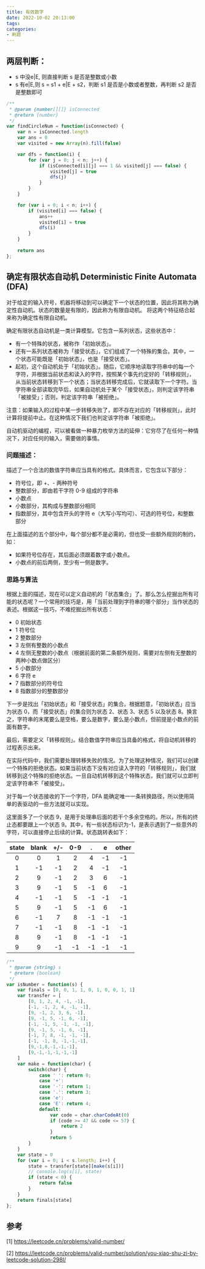 ```yaml
---
title: 有效数字
date: 2022-10-02 20:13:00
tags:
categories:
- 刷题
---
```


## 两层判断：
- s 中没e|E, 则直接判断 s 是否是整数或小数 
- s 有e|E,则 s = s1 + e|E + s2，判断 s1 是否是小数或者整数，再判断 s2 是否是整数即可
```javascript
/**
 * @param {number[][]} isConnected
 * @return {number}
 */
var findCircleNum = function(isConnected) {
    var n = isConnected.length
    var ans = 0
    var visited = new Array(n).fill(false)

    var dfs = function(i) {
        for (var j = 0; j < n; j++) {
            if (isConnected[i][j] === 1 && visited[j] === false) {
                visited[j] = true
                dfs(j)
            }
        }
    }

    for (var i = 0; i < n; i++) {
        if (visited[i] === false) {
            ans++
            visited[i] = true
            dfs(i)
        }
    }
    
    return ans
};
```

## 确定有限状态自动机 Deterministic Finite Automata (DFA)
对于给定的输入符号，机器将移动到可以确定下一个状态的位置，因此将其称为确定性自动机。状态的数量是有限的，因此称为有限自动机。 将这两个特征结合起来称为确定性有限自动机。

确定有限状态自动机是一类计算模型。它包含一系列状态，这些状态中：
- 有一个特殊的状态，被称作「初始状态」。
- 还有一系列状态被称为「接受状态」，它们组成了一个特殊的集合。其中，一个状态可能既是「初始状态」，也是「接受状态」。
- 起初，这个自动机处于「初始状态」。随后，它顺序地读取字符串中的每一个字符，并根据当前状态和读入的字符，按照某个事先约定好的「转移规则」，从当前状态转移到下一个状态；当状态转移完成后，它就读取下一个字符。当字符串全部读取完毕后，如果自动机处于某个「接受状态」，则判定该字符串「被接受」；否则，判定该字符串「被拒绝」。

注意：如果输入的过程中某一步转移失败了，即不存在对应的「转移规则」，此时计算将提前中止。在这种情况下我们也判定该字符串「被拒绝」。

自动机驱动的编程，可以被看做一种暴力枚举方法的延伸：它穷尽了在任何一种情况下，对应任何的输入，需要做的事情。

### 问题描述：
描述了一个合法的数值字符串应当具有的格式。具体而言，它包含以下部分：
- 符号位，即 +、- 两种符号
- 整数部分，即由若干字符 0-9 组成的字符串
- 小数点
- 小数部分，其构成与整数部分相同
- 指数部分，其中包含开头的字符 e（大写小写均可）、可选的符号位，和整数部分

在上面描述的五个部分中，每个部分都不是必需的，但也受一些额外规则的制约，如：
- 如果符号位存在，其后面必须跟着数字或小数点。
- 小数点的前后两侧，至少有一侧是数字。

### 思路与算法
根据上面的描述，现在可以定义自动机的「状态集合」了。那么怎么挖掘出所有可能的状态呢？一个常用的技巧是，用「当前处理到字符串的哪个部分」当作状态的表述。根据这一技巧，不难挖掘出所有状态：
- 0 初始状态
- 1 符号位
- 2 整数部分
- 3 左侧有整数的小数点
- 4 左侧无整数的小数点（根据前面的第二条额外规则，需要对左侧有无整数的两种小数点做区分）
- 5 小数部分
- 6 字符 e
- 7 指数部分的符号位
- 8 指数部分的整数部分

下一步是找出「初始状态」和「接受状态」的集合。根据题意，「初始状态」应当为状态 0，而「接受状态」的集合则为状态 2、状态 3、状态 5 以及状态 8。换言之，字符串的末尾要么是空格，要么是数字，要么是小数点，但前提是小数点的前面有数字。

最后，需要定义「转移规则」。结合数值字符串应当具备的格式，将自动机转移的过程表示出来。

在实际代码中，我们需要处理转移失败的情况。为了处理这种情况，我们可以创建一个特殊的拒绝状态。如果当前状态下没有对应读入字符的「转移规则」，我们就转移到这个特殊的拒绝状态。一旦自动机转移到这个特殊状态，我们就可以立即判定该字符串不「被接受」。

对于每一个状态接收的下一个字符，DFA 能确定唯一一条转换路径，所以使用简单的表驱动的一些方法就可以实现。

这里面多了一个状态 9，是用于处理串后面的若干个多余空格的。所以，所有的终止态都要跟上一个状态 9。其中，有一些状态标识为-1，是表示遇到了一些意外的字符，可以直接停止后续的计算。状态跳转表如下：

| state | blank |  +/-  |  0-9  |   .   |   e   | other |
|  :-:  |  :-:  |  :-:  |  :-:  |  :-:  |  :-:  |  :-:  |
|   0   |   0   |   1   |   2   |   4   |   -1  |   -1  |
|   1   |  -1   |  -1   |   2   |   4   |   -1  |   -1  |
|   2   |   9   |  -1   |   2   |   3   |   6   |   -1  |
|   3   |   9   |  -1   |   5   |   -1  |   6   |   -1  |
|   4   |  -1   |  -1   |   5   |   -1  |   -1  |   -1  |
|   5   |   9   |  -1   |   5   |   -1  |   6   |   -1  |
|   6   |  -1   |   7   |   8   |   -1  |   -1  |   -1  |
|   7   |  -1   |  -1   |   8   |   -1  |   -1  |   -1  |
|   8   |   9   |  -1   |   8   |   -1  |   -1  |   -1  |
|   9   |   9   |  -1   |  -1   |   -1  |   -1  |   -1  |

```javascript
/**
 * @param {string} s
 * @return {boolean}
 */
var isNumber = function(s) {
    var finals = [0, 0, 1, 1, 0, 1, 0, 0, 1, 1]
    var transfer = [
        [0, 1, 2, 4, -1, -1],
        [-1, -1, 2, 4, -1, -1],
        [9, -1, 2, 3, 6, -1],
        [9, -1, 5, -1, 6, -1],
        [-1, -1, 5, -1, -1, -1],
        [9, -1, 5, -1, 6, -1],
        [-1, 7, 8, -1, -1, -1],
        [-1, -1, 8, -1,-1,-1],
        [9,-1,8,-1,-1,-1],
        [9,-1,-1,-1,-1,-1]
    ]
    var make = function(char) {
        switch(char) {
            case ' ': return 0;
            case '+':
            case '-': return 1;
            case '.': return 3;
            case 'e':
            case 'E': return 4;
            default:
                var code = char.charCodeAt(0)
                if (code >= 47 && code <= 57) {
                    return 2
                }
                return 5
        }
    }
    var state = 0
    for (var i = 0; i < s.length; i++) {
        state = transfer[state][make(s[i])]
        // console.log(s[i], state)
        if (state < 0) {
            return false
        }
    }
    return finals[state]
};
```
## 参考
[1] https://leetcode.cn/problems/valid-number/

[2] https://leetcode.cn/problems/valid-number/solution/you-xiao-shu-zi-by-leetcode-solution-298l/